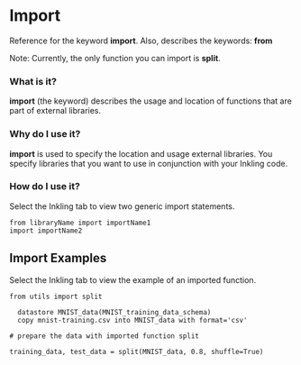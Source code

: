 # Import

Reference for the keyword **import**. Also, describes the keywords: **from**

Note: Currently, the only function you can import is **split**.

### What is it?

**import** (the keyword) describes the usage and location of functions that are part of external libraries.

### Why do I use it?

**import** is used to specify the location and usage external libraries. You specify libraries that you want to use in conjunction with your Inkling code.

### How do I use it?

Select the Inkling tab to view two generic import statements.

```inkling
from libraryName import importName1
import importName2
```

## Import Examples

Select the Inkling tab to view the example of an imported function.

```inkling
from utils import split

  datastore MNIST_data(MNIST_training_data_schema)
  copy mnist-training.csv into MNIST_data with format='csv'

# prepare the data with imported function split

training_data, test_data = split(MNIST_data, 0.8, shuffle=True)
```
